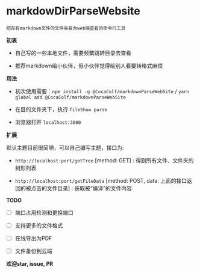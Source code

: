 # markdowDirParseWebsite

`把存有markdown文件的文件夹变为web端查看的命令行工具`

**初衷**

+ 自己写的一些本地文件，需要频繁跳转目录去查看

+ 推荐markdown给小伙伴，但小伙伴觉得给别人看要转格式麻烦 

**用法**

+ 初次使用需要：`npm install -g @CocaColf/markdownParseWebSite` / `yarn global add @CocaColf/markdownParseWebSite`

+ 在目的文件夹下，执行 `fileShow parse`

+ 浏览器打开 `localhost:3000`

**扩展**

默认主题目前很简陋，可以自己编写主题，接口为:

+ `http://localhost:port/getTree` [method: GET] : 得到所有文件、文件夹的树形列表

+ `http://localhost:port/getFileData` [method: POST, data: 上面的接口返回的被点击的文件目录] : 获取被“编译”的文件内容

**TODO**

- [ ] 端口占用检测和更换端口

- [ ] 支持更多的文件格式

- [ ] 在线导出为PDF

- [ ] 文件备份到云端

**欢迎star, issue, PR**






